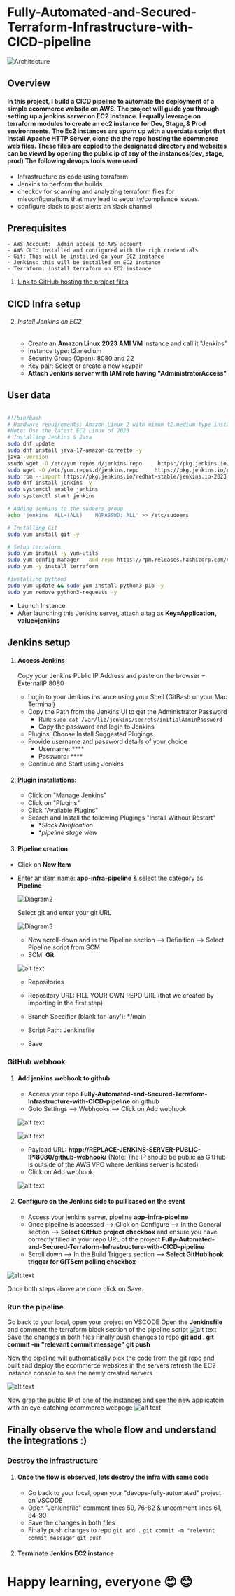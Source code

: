 # Fully-Automated-and-Secured-Terraform-Infrastructure-with-CICD-pipeline

![Architecture](<ReadmeImages/DEVOPS FULLY AUTOMATED01.jpg>)
## Overview

#### In this project, I build a CICD pipeline to automate the deployment of a simple ecommerce website on AWS. The project will guide you through setting up a jenkins server on EC2 instance. I equally leverage on terraform modules to create an ec2 instance for Dev, Stage, & Prod environments. The Ec2 instances are spurn up with a userdata script that Install Apache HTTP Server, clone the  the repo hosting the  ecommerce web files. These files are copied to the designated directory and websites can be viewd by opening the public ip of any of the instances(dev, stage, prod)  The following devops tools were used
 * Infrastructure as code using terraform 
  * Jenkins to perform the builds
  * checkov for scanning and analyzing terraform files for misconfigurations that may lead to security/compliance issues.
  * configure slack to post alerts on slack channel
## Prerequisites
    - AWS Account:  Admin access to AWS account
    - AWS CLI: installed and configured with the righ credentials
    - Git: This will be installed on your EC2 instance
    - Jenkins: this will be installed on EC2 instance
    - Terraform: install terraform on EC2 instance


1) [Link to  GitHub hosting the project files](https://github.com/chiella01/Fully-Automated-and-Secured-Terraform-Infrastructure-with-CICD-pipeline)     
    
## CICD Infra setup
2) ###### Install Jenkins on EC2
    - Create an **Amazon Linux 2023 AMI VM** instance and call it "Jenkins"
    - Instance type: t2.medium
    - Security Group (Open): 8080 and 22 
    - Key pair: Select or create a new keypair
    - **Attach Jenkins server with IAM role having "AdministratorAccess"**
 ## User data 
 
```bash
  
#!/bin/bash
# Hardware requirements: Amazon Linux 2 with mimum t2.medium type instance & port 8080(jenkins) 
#Note: Use the latest EC2 Linux of 2023 
# Installing Jenkins & Java
sudo dnf update
sudo dnf install java-17-amazon-corretto -y
java -version
ssudo wget -O /etc/yum.repos.d/jenkins.repo     https://pkg.jenkins.io/redhat-stable/jenkins.repo
sudo wget -O /etc/yum.repos.d/jenkins.repo     https://pkg.jenkins.io/redhat-stable/jenkins.repo
sudo rpm --import https://pkg.jenkins.io/redhat-stable/jenkins.io-2023.key
sudo dnf install jenkins -y
sudo systemctl enable jenkins
sudo systemctl start jenkins

# Adding jenkins to the sudoers group
echo 'jenkins  ALL=(ALL)    NOPASSWD: ALL' >> /etc/sudoers

# Installing Git
sudo yum install git -y

# Setup terraform
sudo yum install -y yum-utils
sudo yum-config-manager --add-repo https://rpm.releases.hashicorp.com/AmazonLinux/hashicorp.repo
sudo yum -y install terraform

#installing python3
sudo yum update && sudo yum install python3-pip -y
sudo yum remove python3-requests -y
```
    
- Launch Instance
- After launching this Jenkins server, attach a tag as **Key=Application, value=jenkins**


## Jenkins setup
1) #### Access Jenkins
    Copy your Jenkins Public IP Address and paste on the browser = ExternalIP:8080
    - Login to your Jenkins instance using your Shell (GitBash or your Mac Terminal)
    - Copy the Path from the Jenkins UI to get the Administrator Password
        - Run: `sudo cat /var/lib/jenkins/secrets/initialAdminPassword`
        - Copy the password and login to Jenkins
    - Plugins: Choose Install Suggested Plugings 
    - Provide username and password details of your choice
        - Username: ****
        - Password: ****
    - Continue and Start using Jenkins

2)  #### Plugin installations:
    - Click on "Manage Jenkins"
    - Click on "Plugins"
    - Click "Available Plugins"
    - Search and Install the following Plugings "Install Without Restart"        
        - **Slack Notification*
        - **pipeline stage view*


3)  #### Pipeline creation
- Click on **New Item**
- Enter an item name: **app-infra-pipeline** & select the category as **Pipeline**

  ![Diagram2](02.png)

    Select git and enter your git URL

    ![Diagram3](03.png)
  

    - Now scroll-down and in the Pipeline section --> Definition --> Select Pipeline script from SCM
    - SCM: **Git**

  ![alt text](04.png)  

    - Repositories
    - Repository URL: FILL YOUR OWN REPO URL (that we created by importing in the first step)
    - Branch Specifier (blank for 'any'): */main
    - Script Path: Jenkinsfile

    - Save

### GitHub webhook

1) #### Add jenkins webhook to github
    - Access your repo **Fully-Automated-and-Secured-Terraform-Infrastructure-with-CICD-pipeline** on github
    - Goto Settings --> Webhooks --> Click on Add webhook 
    
    ![alt text](05.png)

    ![alt text](06.png)

    - Payload URL: **htpp://REPLACE-JENKINS-SERVER-PUBLIC-IP:8080/github-webhook/**             (Note: The IP should be public as GitHub is outside of the AWS VPC where Jenkins server is hosted)
    - Click on Add webhook
    
    ![alt text](07.png)

2) #### Configure on the Jenkins side to pull based on the event
    - Access your jenkins server, pipeline **app-infra-pipeline**
    - Once pipeline is accessed --> Click on Configure --> In the General section --> **Select GitHub project checkbox** and ensure you have correctly filled in your repo URL of the project **Fully-Automated-and-Secured-Terraform-Infrastructure-with-CICD-pipeline**
    - Scroll down --> In the Build Triggers section -->  **Select GitHub hook trigger for GITScm polling checkbox**

![alt text](08.png)

Once both steps above are done click on Save.


### Run the pipeline

Go back to your local, open your  project on VSCODE
Open the **Jenkinsfile** and comment the terraform block section of the pipeline script
![alt text](12.png)
Save the changes in both files
Finally push changes to repo __git add . git commit -m "relevant commit message" git push__

Now the pipeline will authomatically pick the code from the git repo and built and deploy the ecommerce websites in the servers
refresh the EC2 instance console to see the newly created servers

![alt text](10-1.png)

Now grap the public IP of one of the instances and see the new applicatoin with an eye-catching ecommerce webpage
![alt text](11.png)



## Finally observe the whole flow and understand the integrations :) 

### Destroy the infrastructure

1) #### Once the flow is observed, lets destroy the infra with same code
    - Go back to your local, open your "devops-fully-automated" project on VSCODE
    - Open "Jenkinsfile" comment lines 59, 76-82 & uncomment lines 61, 84-90
    - Save the changes in both files
    - Finally push changes to repo
        `git add .`
        `git commit -m "relevant commit message"`
        `git push`

2) #### Terminate Jenkins EC2 instance

# Happy learning, everyone 😊 😊

